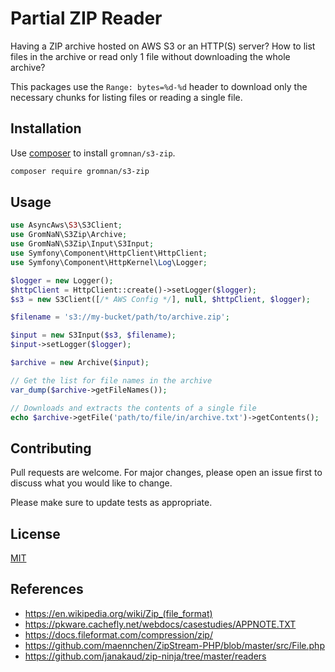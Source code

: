 # Partial ZIP Reader 

Having a ZIP archive hosted on AWS S3 or an HTTP(S) server?
How to list files in the archive or read only 1 file without downloading the whole archive?

This packages use the `Range: bytes=%d-%d` header to download only the necessary chunks for listing files or reading a single file.

## Installation

Use [composer](https://getcomposer.org/) to install `gromnan/s3-zip`.

```bash
composer require gromnan/s3-zip
```

## Usage

```php
use AsyncAws\S3\S3Client;
use GromNaN\S3Zip\Archive;
use GromNaN\S3Zip\Input\S3Input;
use Symfony\Component\HttpClient\HttpClient;
use Symfony\Component\HttpKernel\Log\Logger;

$logger = new Logger();
$httpClient = HttpClient::create()->setLogger($logger);
$s3 = new S3Client([/* AWS Config */], null, $httpClient, $logger);

$filename = 's3://my-bucket/path/to/archive.zip';

$input = new S3Input($s3, $filename);
$input->setLogger($logger);

$archive = new Archive($input);

// Get the list for file names in the archive
var_dump($archive->getFileNames());

// Downloads and extracts the contents of a single file
echo $archive->getFile('path/to/file/in/archive.txt')->getContents();
```

## Contributing
Pull requests are welcome. For major changes, please open an issue first to discuss what you would like to change.

Please make sure to update tests as appropriate.

## License
[MIT](https://choosealicense.com/licenses/mit/)


## References

* https://en.wikipedia.org/wiki/Zip_(file_format)
* https://pkware.cachefly.net/webdocs/casestudies/APPNOTE.TXT
* https://docs.fileformat.com/compression/zip/
* https://github.com/maennchen/ZipStream-PHP/blob/master/src/File.php
* https://github.com/janakaud/zip-ninja/tree/master/readers
